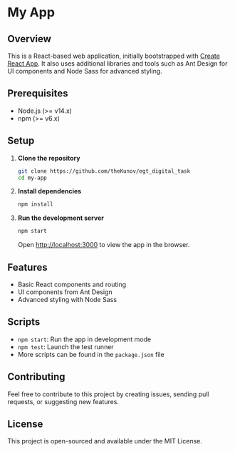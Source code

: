 
# My App

## Overview

This is a React-based web application, initially bootstrapped with [Create React App](https://github.com/facebook/create-react-app). It also uses additional libraries and tools such as Ant Design for UI components and Node Sass for advanced styling.

## Prerequisites

- Node.js (>= v14.x)
- npm (>= v6.x)

## Setup

1. **Clone the repository**

    ```bash
    git clone https://github.com/theKunov/egt_digital_task
    cd my-app
    ```

2. **Install dependencies**

    ```bash
    npm install
    ```

3. **Run the development server**

    ```bash
    npm start
    ```

    Open [http://localhost:3000](http://localhost:3000) to view the app in the browser.

## Features

- Basic React components and routing
- UI components from Ant Design
- Advanced styling with Node Sass

## Scripts

- `npm start`: Run the app in development mode
- `npm test`: Launch the test runner
- More scripts can be found in the `package.json` file

## Contributing

Feel free to contribute to this project by creating issues, sending pull requests, or suggesting new features.

## License

This project is open-sourced and available under the MIT License.


